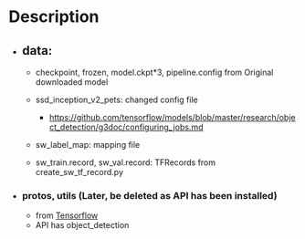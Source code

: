 # Description

- ## data: 
  - checkpoint, frozen, model.ckpt*3, pipeline.config from Original downloaded model
  - ssd_inception_v2_pets: changed config file
    - https://github.com/tensorflow/models/blob/master/research/object_detection/g3doc/configuring_jobs.md
  - sw_label_map: mapping file


  - sw_train.record, sw_val.record: TFRecords from create_sw_tf_record.py  


-  ### protos, utils (Later, be deleted as API has been installed)
    - from [Tensorflow](https://github.com/tensorflow/models/tree/master/research/object_detection/utils) 
    - API has object_detection
 
